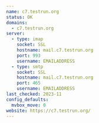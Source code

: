 ```yaml
---
name: c7.testrun.org
status: OK
domains: 
  - c7.testrun.org
server:
  - type: imap
    socket: SSL
    hostname: mail.c7.testrun.org
    port: 993
    username: EMAILADDRESS
  - type: smtp
    socket: SSL
    hostname: mail.c7.testrun.org
    port: 465
    username: EMAILADDRESS
last_checked: 2023-11
config_defaults:
  mvbox_move: 0
website: https://c7.testrun.org/
---
```

